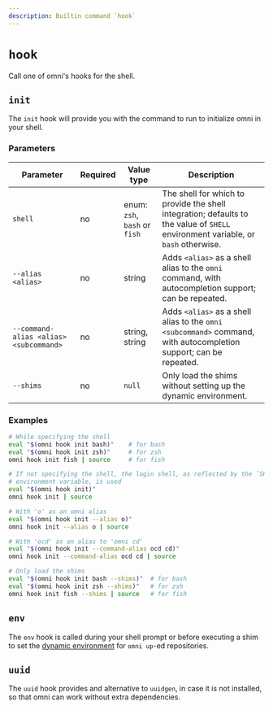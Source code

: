 ```yaml
---
description: Builtin command `hook`
---
```


# `hook`

Call one of omni's hooks for the shell.

## `init`

The `init` hook will provide you with the command to run to initialize omni in your shell.

### Parameters

| Parameter       | Required | Value type | Description                                         |
|-----------------|----------|------------|-----------------------------------------------------|
| `shell` | no | enum: `zsh`, `bash` or `fish` | The shell for which to provide the shell integration; defaults to the value of `SHELL` environment variable, or `bash` otherwise. |
| `--alias <alias>` | no | string | Adds `<alias>` as a shell alias to the `omni` command, with autocompletion support; can be repeated. |
| `--command-alias <alias> <subcommand>` | no | string, string | Adds `<alias>` as a shell alias to the `omni <subcommand>` command, with autocompletion support; can be repeated. |
| `--shims` | no | `null` | Only load the shims without setting up the dynamic environment. |

### Examples

```bash
# While specifying the shell
eval "$(omni hook init bash)"    # for bash
eval "$(omni hook init zsh)"     # for zsh
omni hook init fish | source     # for fish

# If not specifying the shell, the login shell, as reflected by the `SHELL`
# environment variable, is used
eval "$(omni hook init)"
omni hook init | source

# With 'o' as an omni alias
eval "$(omni hook init --alias o)"
omni hook init --alias o | source

# With 'ocd' as an alias to 'omni cd'
eval "$(omni hook init --command-alias ocd cd)"
omni hook init --command-alias ocd cd | source

# Only load the shims
eval "$(omni hook init bash --shims)"  # for bash
eval "$(omni hook init zsh --shims)"   # for zsh
omni hook init fish --shims | source   # for fish
```

## `env`

The `env` hook is called during your shell prompt or before executing a shim to set the [dynamic environment](/reference/dynamic-environment) for `omni up`-ed repositories.

## `uuid`

The `uuid` hook provides and alternative to `uuidgen`, in case it is not installed, so that omni can work without extra dependencies.
